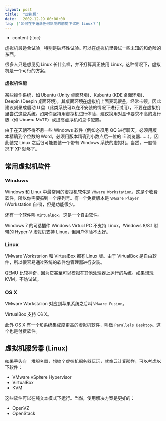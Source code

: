 ```yaml
---
layout: post
title:  "虚拟机"
date:   2002-12-29 00:00:00
faq: ["如何在不造成任何影响的前提下试用 Linux？"]
---
```

* content
{:toc}

虚拟机最适合试验，特别是破坏性试验。可以在虚拟机里尝试一些未知的和危险的东西。

很多人只是想见见 Linux 长什么样，并不打算真正使用 Linux。这种情况下，虚拟机是一个可行的方案。

<div class="callout callout-warning">
<h4>虚拟机性能</h4>
某些操作系统，如 Ubuntu (Unity 桌面环境)、Kubuntu (KDE 桌面环境)、Deepin (Deepin 桌面环境)，其桌面环境在虚拟机上面表现很差，经常卡顿。因此建议刻录成启动 U 盘（此类系统可以在不安装的情况下进行试用），不要在虚拟机里尝试这些系统。如果你坚持用虚拟机进行体验，建议换用对显卡要求不高的发行版（如 Ubuntu MATE）或提高虚拟机的显卡配置。
</div>

由于在天朝不得不用一些 Windows 软件（例如必须用 QQ 进行聊天，必须用版本精确到个位数的 Word，必须用版本精确到小数点后一位的 IE 浏览器……），因此装完 Linux 之后很可能要装一个带有 Windows 系统的虚拟机。当然，一般情况下 XP 就够了。

## 常用虚拟机软件

### Windows

Windows 和 Linux 中最常用的虚拟机软件是 `VMware Workstation`。这是个收费软件，所以你需要搞到一个序列号。有一个免费版本是 `VMware Player` (Workstation 自带)，但是功能很少。

还有一个软件叫 `VirtualBox`，这是一个自由软件。

Windows 7 的可选插件 Windows Virtual PC 不支持 Linux。Windows 8/8.1 附带的 Hyper-V 虚拟机支持 Linux，但用户体验不太好。

### Linux

VMware Workstation 和 VirtualBox 都有 Linux 版。由于 VirtualBox 是自由软件，所以很容易通过系统的软件包管理器进行安装。

QEMU 比较神奇，因为它甚至可以模拟在其他处理器上运行的系统。如果想玩 KVM，不妨试试。 

### OS X

VMware Workstation 对应到苹果系统之后叫 `VMware Fusion`。

VirtualBox 支持 OS X。

此外 OS X 有一个和系统集成度更高的虚拟机软件，叫做 `Parallels Desktop`。这个也是付费软件。

## 虚拟机服务器 (Linux)

如果手头有一堆服务器，想搞个虚拟机服务器玩玩，就像云计算那样，可以考虑以下软件：

* VMware vSphere Hypervisor
* VirtualBox
* KVM

这些软件可以在纯文本模式下运行。当然，使用解决方案是更好的：

* OpenVZ
* OpenStack